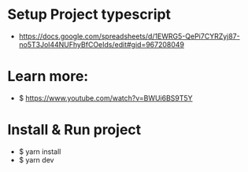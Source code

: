 # Setup Project typescript

- https://docs.google.com/spreadsheets/d/1EWRG5-QePi7CYRZyj87-no5T3Jol44NUFhyBfCOeIds/edit#gid=967208049

# Learn more:
- $ https://www.youtube.com/watch?v=BWUi6BS9T5Y


# Install & Run project
- $ yarn install
- $ yarn dev